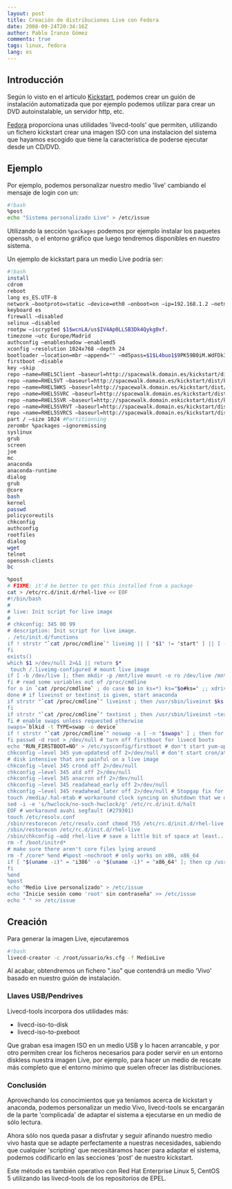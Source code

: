 ```yaml
---
layout: post
title: Creación de distribuciones Live con Fedora
date: 2008-09-24T20:34:16Z
author: Pablo Iranzo Gómez
comments: true
tags: linux, fedora
lang: es
---
```

## Introducción

Según lo visto en el artículo [Kickstart]({filename}2008-05-11-Kickstart-instalaciones.markdown), podemos crear un guión de instalación automatizada que por ejemplo podemos utilizar para crear un DVD autoinstalable, un servidor http, etc.

[Fedora]({filename}2008-06-14-Fedora.markdown) proporciona unas utilidades 'livecd-tools' que permiten, utilizando un fichero kickstart crear una imagen ISO con una instalacion del sistema que hayamos escogido que tiene la característica de poderse ejecutar desde un CD/DVD.

## Ejemplo

Por ejemplo, podemos personalizar nuestro medio 'live' cambiando el mensaje de login con un:

~~~bash
#!bash
%post
echo "Sistema personalizado Live" > /etc/issue
~~~

Utilizando la sección `%packages` podemos por ejemplo instalar los paquetes openssh, o el entorno gráfico que luego tendremos disponibles en nuestro sistema.

Un ejemplo de kickstart para un medio Live podría ser:

~~~bash
#!bash
install
cdrom
reboot
lang es_ES.UTF-8
network —bootproto=static —device=eth0 —onboot=on —ip=192.168.1.2 —netmask=255.255.255.0 —gateway=192.168.1.1 —nameserver=172.20.2.11 —hostname=Live
keyboard es
firewall —disabled
selinux —disabled
rootpw —iscrypted $1$wcnLA/us$IV4Ap0LLSB3Dk4Qykg0xf.
timezone —utc Europe/Madrid
authconfig —enableshadow —enablemd5
xconfig —resolution 1024x768 —depth 24
bootloader —location=mbr —append="" —md5pass=$1$L4buo1$9PK59B0iM.WdFDk315gS71
firstboot —disable
key —skip
repo —name=RHEL5Client —baseurl=http://spacewalk.domain.es/kickstart/dist/ks-rhel-i386-client-5-u2/Client
repo —name=RHEL5VT —baseurl=http://spacewalk.domain.es/kickstart/dist/ks-rhel-i386-client-5-u2/VT
repo —name=RHEL5WKS —baseurl=http://spacewalk.domain.es/kickstart/dist/ks-rhel-i386-client-5-u2/Workstation
repo —name=RHEL5SVRC —baseurl=http://spacewalk.domain.es/kickstart/dist/ks-rhel-i386-server-5-u2/Cluster
repo —name=RHEL5SVR —baseurl=http://spacewalk.domain.eskickstart/dist/ks-rhel-i386-server-5-u2/Server
repo —name=RHEL5SVRVT —baseurl=http://spacewalk.domain.es/kickstart/dist/ks-rhel-i386-server-5-u2/VT
repo —name=RHEL5SVRCS —baseurl=http://spacewalk.domain.es/kickstart/dist/ks-rhel-i386-server-5-u2/ClusterStorage
part / —size 1024 #Partitionning
zerombr %packages —ignoremissing
syslinux
grub
screen
joe
mc
anaconda
anaconda-runtime
dialog
grub
@core
bash
kernel
passwd
policycoreutils
chkconfig
authconfig
rootfiles
dialog
wget
telnet
openssh-clients
bc

%post
# FIXME: it'd be better to get this installed from a package
cat > /etc/rc.d/init.d/rhel-live << EOF
#!/bin/bash
#
# live: Init script for live image
#
# chkconfig: 345 00 99
# description: Init script for live image.
. /etc/init.d/functions
if ! strstr "`cat /proc/cmdline`" liveimg || [ "$1" != "start" ] || [ -e /.liveimg-configured ] ; then exit 0
fi
exists()
which $1 >/dev/null 2>&1 || return $*
 touch /.liveimg-configured # mount live image
if [ -b /dev/live ]; then mkdir -p /mnt/live mount -o ro /dev/live /mnt/live
fi # read some variables out of /proc/cmdline
for o in `cat /proc/cmdline` ; do case $o in ks=*) ks="$o#ks=" ;; xdriver=*) xdriver="—set-driver=$o#xdriver=" ;; esac
done # if liveinst or textinst is given, start anaconda
if strstr "`cat /proc/cmdline`" liveinst ; then /usr/sbin/liveinst $ks
fi
if strstr "`cat /proc/cmdline`" textinst ; then /usr/sbin/liveinst —text $ks
fi # enable swaps unless requested otherwise
swaps=`blkid -t TYPE=swap -o device`
if ! strstr "`cat /proc/cmdline`" noswap -a [ -n "$swaps" ] ; then for s in $swaps ; do action "Enabling swap partition $s" swapon $s done
fi passwd -d root > /dev/null # turn off firstboot for livecd boots
echo "RUN_FIRSTBOOT=NO" > /etc/sysconfig/firstboot # don't start yum-updatesd for livecd boots
chkconfig —level 345 yum-updatesd off 2>/dev/null # don't start cron/at as they tend to spawn things which are
# disk intensive that are painful on a live image
chkconfig —level 345 crond off 2>/dev/null
chkconfig —level 345 atd off 2>/dev/null
chkconfig —level 345 anacron off 2>/dev/null
chkconfig —level 345 readahead_early off 2>/dev/null
chkconfig —level 345 readahead_later off 2>/dev/null # Stopgap fix for RH #217966; should be fixed in HAL instead
touch /media/.hal-mtab # workaround clock syncing on shutdown that we don't want (#297421)
sed -i -e 's/hwclock/no-such-hwclock/g' /etc/rc.d/init.d/halt
EOF # workaround avahi segfault (#279301)
touch /etc/resolv.conf
/sbin/restorecon /etc/resolv.conf chmod 755 /etc/rc.d/init.d/rhel-live
/sbin/restorecon /etc/rc.d/init.d/rhel-live
/sbin/chkconfig —add rhel-live # save a little bit of space at least...
rm -f /boot/initrd*
# make sure there aren't core files lying around
rm -f /core* %end #%post —nochroot # only works on x86, x86_64
if [ "$(uname -i)" = "i386" -o "$(uname -i)" = "x86_64" ]; then cp /usr/bin/livecd-iso-to-disk $LIVE_ROOT/LiveOS/
fi
%end
%post
echo "Medio Live personalizado" > /etc/issue
echo "Inicie sesión como 'root' sin contraseña" >> /etc/issue
echo " " >> /etc/issue

~~~

## Creación

Para generar la imagen Live, ejecutaremos

~~~bash
#!bash
livecd-creator -c /root/usuario/ks.cfg -f MedioLive
~~~

Al acabar, obtendremos un fichero ".iso" que contendrá un medio 'Vivo' basado en nuestro guión de instalación.

### Llaves USB/Pendrives

Livecd-tools incorpora dos utilidades más:

- livecd-iso-to-disk
- livecd-iso-to-pxeboot

Que graban esa imagen ISO en un medio USB y lo hacen arrancable, y por otro permiten crear los ficheros necesarios para poder servir en un entorno diskless nuestra imagen Live, por ejemplo, para hacer un medio de rescate más completo que el entorno mínimo que suelen ofrecer las distribuciones.

### Conclusión

Aprovechando los conocimientos que ya teníamos acerca de kickstart y anaconda, podemos personalizar un medio Vivo, livecd-tools se encargarán de la parte 'complicada' de adaptar el sistema a ejecutarse en un medio de sólo lectura.

Ahora sólo nos queda pasar a disfrutar y seguir afinando nuestro medio vivo hasta que se adapte perfectamente a nuestras necesidades, sabiendo que cualquier 'scripting' que necesitáramos hacer para adaptar el sistema, podemos codificarlo en las secciones 'post' de nuestro kickstart.

Este método es también operativo con Red Hat Enterprise Linux 5, CentOS 5 utilizando las livecd-tools de los repositorios de EPEL.
